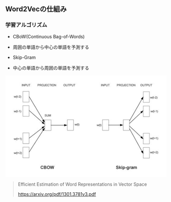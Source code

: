 ## Word2Vecの仕組み

### 学習アルゴリズム

* CBoW(Continuous Bag-of-Words)
 * 周囲の単語から中心の単語を予測する

* Skip-Gram
 * 中心の単語から周囲の単語を予測する

<img src="./images/1301.3781v3.jpg" align="center">

> Efficient Estimation of Word Representations in
Vector Space
>
> https://arxiv.org/pdf/1301.3781v3.pdf
